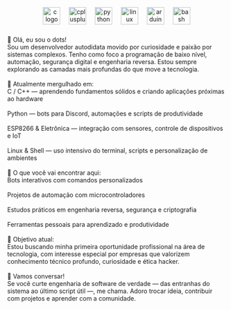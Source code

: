 <div align="center">
  <img src="https://cdn.jsdelivr.net/gh/devicons/devicon/icons/c/c-original.svg" height="40" alt="c logo"  />
  <img width="12" />
  <img src="https://cdn.jsdelivr.net/gh/devicons/devicon/icons/cplusplus/cplusplus-original.svg" height="40" alt="cplusplus logo"  />
  <img width="12" />
  <img src="https://cdn.jsdelivr.net/gh/devicons/devicon/icons/python/python-original.svg" height="40" alt="python logo"  />
  <img width="12" />
  <img src="https://cdn.jsdelivr.net/gh/devicons/devicon/icons/linux/linux-original.svg" height="40" alt="linux logo"  />
  <img width="12" />
  <img src="https://cdn.simpleicons.org/arduino/00979D" height="40" alt="arduino logo"  />
  <img width="12" />
  <img src="https://cdn.simpleicons.org/gnubash/4EAA25" height="40" alt="bash logo"  />
</div>

###

<p align="left">👾 Olá, eu sou o dots!<br>Sou um desenvolvedor autodidata movido por curiosidade e paixão por sistemas complexos. Tenho como foco a programação de baixo nível, automação, segurança digital e engenharia reversa. Estou sempre explorando as camadas mais profundas do que move a tecnologia.<br><br>🚀 Atualmente mergulhado em:<br>C / C++ — aprendendo fundamentos sólidos e criando aplicações próximas ao hardware<br><br>Python — bots para Discord, automações e scripts de produtividade<br><br>ESP8266 & Eletrônica — integração com sensores, controle de dispositivos e IoT<br><br>Linux & Shell — uso intensivo do terminal, scripts e personalização de ambientes<br><br>🧠 O que você vai encontrar aqui:<br>Bots interativos com comandos personalizados<br><br>Projetos de automação com microcontroladores<br><br>Estudos práticos em engenharia reversa, segurança e criptografia<br><br>Ferramentas pessoais para aprendizado e produtividade<br><br>🎯 Objetivo atual:<br>Estou buscando minha primeira oportunidade profissional na área de tecnologia, com interesse especial por empresas que valorizem conhecimento técnico profundo, curiosidade e ética hacker.<br><br>🤝 Vamos conversar!<br>Se você curte engenharia de software de verdade — das entranhas do sistema ao último script útil —, me chama. Adoro trocar ideia, contribuir com projetos e aprender com a comunidade.</p>

###
